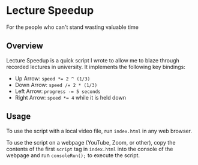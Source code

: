 # Lecture Speedup

For the people who can't stand wasting valuable time

## Overview

Lecture Speedup is a quick script I wrote to allow me to blaze through recorded lectures in university. It implements the following key bindings:

- Up Arrow: `speed *= 2 ^ (1/3)`
- Down Arrow: `speed /= 2 * (1/3)`
- Left Arrow: `progress -= 5 seconds`
- Right Arrow: `speed *= 4` while it is held down

## Usage

To use the script with a local video file, run `index.html` in any web browser.

To use the script on a webpage (YouTube, Zoom, or other), copy the contents of the first `script` tag in `index.html` into the console of the webpage and run `consoleRun();` to execute the script.
